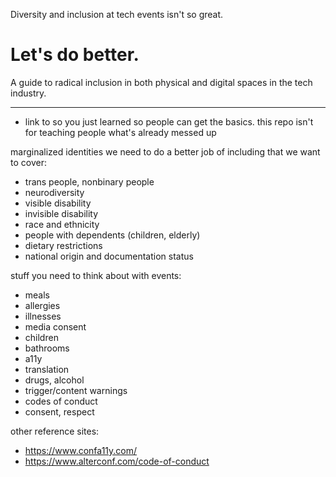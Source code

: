 Diversity and inclusion at tech events isn't so great.
# Let's do better.
A guide to radical inclusion in both physical and digital spaces in the tech industry.

---

- link to so you just learned so people can get the basics. this repo isn't for teaching people what's already messed up

marginalized identities we need to do a better job of including that we want to cover:
- trans people, nonbinary people
- neurodiversity
- visible disability
- invisible disability
- race and ethnicity
- people with dependents (children, elderly)
- dietary restrictions
- national origin and documentation status

stuff you need to think about with events:
- meals
- allergies
- illnesses
- media consent
- children
- bathrooms
- a11y
- translation
- drugs, alcohol
- trigger/content warnings
- codes of conduct
- consent, respect

other reference sites:
- https://www.confa11y.com/
- https://www.alterconf.com/code-of-conduct
